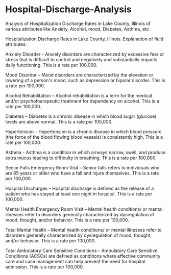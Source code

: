 # Hospital-Discharge-Analysis
Analysis of Hospitalization Discharge Rates in Lake County, Illinois of various attributes like Anxiety, Alcohol, mood, Diabetes, Asthma, etc 

Hospitalization Discharge Rates in Lake County, Illinois. Explanation of field attributes:

Anxiety Disorder - Anxiety disorders are characterized by excessive fear or stress that is difficult to control and negatively and substantially impacts daily functioning. This is a rate per 100,000.

Mood Disorder – Mood disorders are characterized by the elevation or lowering of a person's mood, such as depression or bipolar disorder. This is a rate per 100,000.

Alcohol Rehabilitation – Alcohol rehabilitation is a term for the medical and/or psychotherapeutic treatment for dependency on alcohol. This is a rate per 100,000.

Diabetes –  Diabetes is a chronic disease in which blood sugar (glucose) levels are above normal. This is a rate per 100,000.

Hypertension – Hypertension is a chronic disease in which blood pressure (the force of the blood flowing blood vessels) is consistently high. This is a rate per 100,000.

Asthma - Asthma is a condition in which airways narrow, swell, and produce extra mucus leading to difficulty in breathing. This is a rate per 100,000. 

Senior Falls Emergency Room Visit – Senior falls refers to individuals who are 65 years or older who have a fall and injure themselves. This is a rate per 100,000.

Hospital Discharges – Hospital discharge is defined as the release of a patient who has stayed at least one night in hospital. This is a rate per 100,000.

Mental Health Emergency Room Visit – Mental health conditions/ or mental illnesses refer to disorders generally characterized by dysregulation of mood, thought, and/or behavior. This is a rate per 100,000. 

Total Mental Health – Mental health conditions/ or mental illnesses refer to disorders generally characterized by dysregulation of mood, thought, and/or behavior. This is a rate per 100,000.

Total Ambulatory Care Sensitive Conditions – Ambulatory Care Sensitive Conditions (ACSCs) are defined as conditions where effective community care and case management can help prevent the need for hospital admission. This is a rate per 100,000.
